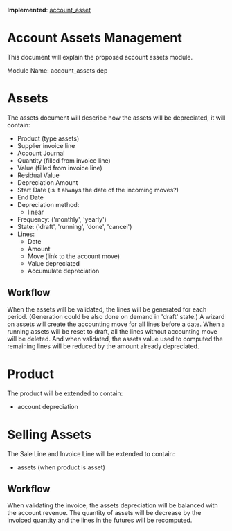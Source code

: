 **Implemented**: [account\_asset](http://hg.tryton.org/modules/account_asset)

# Account Assets Management #

This document will explain the proposed account assets module.

Module Name: account\_assets
dep
# Assets #

The assets document will describe how the assets will be depreciated, it will contain:

  * Product (type assets)
  * Supplier invoice line
  * Account Journal
  * Quantity (filled from invoice line)
  * Value (filled from invoice line)
  * Residual Value
  * Depreciation Amount
  * Start Date (is it always the date of the incoming moves?)
  * End Date
  * Depreciation method:
    * linear
  * Frequency: ('monthly', 'yearly')
  * State: ('draft', 'running', 'done', 'cancel')
  * Lines:
    * Date
    * Amount
    * Move (link to the account move)
    * Value depreciated
    * Accumulate depreciation

## Workflow ##

When the assets will be validated, the lines will be generated for each period. (Generation could be also done on demand in 'draft' state.)
A wizard on assets will create the accounting move for all lines before a date.
When a running assets will be reset to draft, all the lines without accounting move will be deleted. And when validated, the assets value used to computed the remaining lines will be reduced by the amount already depreciated.

# Product #

The product will be extended to contain:

  * account depreciation

# Selling Assets #

The Sale Line and Invoice Line will be extended to contain:

  * assets (when product is asset)

## Workflow ##

When validating the invoice, the assets depreciation will be balanced with the account revenue. The quantity of assets will be decrease by the invoiced quantity and the lines in the futures will be recomputed.